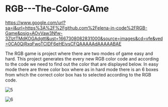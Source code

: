 # RGB---The-Color-GAme

https://www.google.com/url?sa=i&url=https%3A%2F%2Fgithub.com%2Felena-in-code%2FRGB-Game&psig=AOvVaw3Nfw-3ZlztTMdKOGAdgttl&ust=1667308082831000&source=images&cd=vfe&ved=0CA0QjRxqFwoTCIDF6eHEivsCFQAAAAAdAAAAABAE

The RGB game is project where there are two modes of game easy and hard. This project generates the every new RGB color code and according to the code we need to find out the color that are displayed below. In easy mode there are three color box where as in hard mode there is an 6 boxes from which the correct color box has to selected according to the RGB code.

![5](https://user-images.githubusercontent.com/77373424/199014712-5762149f-7b93-4b94-a1e9-38837c576657.png)

![6](https://user-images.githubusercontent.com/77373424/199014749-5f297865-252f-470d-bf73-ba4340eeae0c.png)


